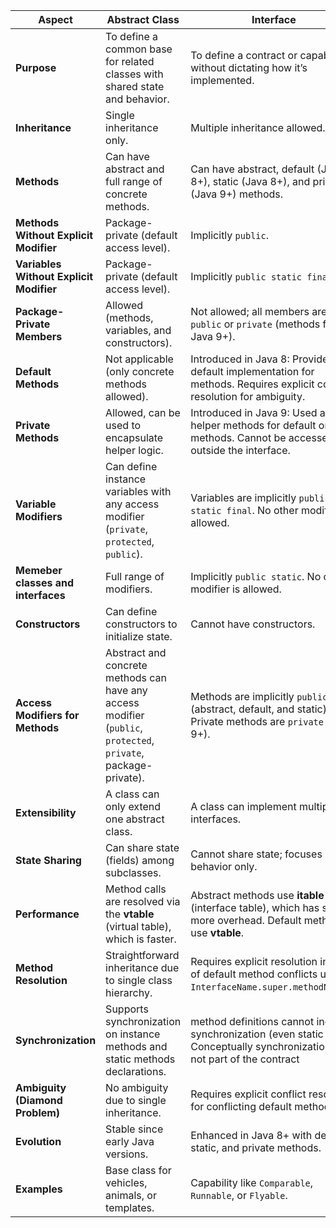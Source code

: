 | **Aspect**                     | **Abstract Class**                                       | **Interface**                                           |
|--------------------------------|----------------------------------------------------------|--------------------------------------------------------|
| **Purpose**                    | To define a common base for related classes with shared state and behavior. | To define a contract or capability without dictating how it’s implemented. |
| **Inheritance**                | Single inheritance only.                                 | Multiple inheritance allowed.                          |
| **Methods**                    | Can have abstract and full range of concrete methods.                 | Can have abstract, default (Java 8+), static (Java 8+), and private (Java 9+) methods. |
| **Methods Without Explicit Modifier** | Package-private (default access level).               | Implicitly `public`.                                   |
| **Variables Without Explicit Modifier** | Package-private (default access level).               | Implicitly `public static final`.                      |
| **Package-Private Members**    | Allowed (methods, variables, and constructors).          | Not allowed; all members are either `public` or `private` (methods from Java 9+). |
| **Default Methods**            | Not applicable (only concrete methods allowed).          | Introduced in Java 8: Provide default implementation for methods. Requires explicit conflict resolution for ambiguity. |
| **Private Methods**            | Allowed, can be used to encapsulate helper logic.        | Introduced in Java 9: Used as helper methods for default or static methods. Cannot be accessed outside the interface. |
| **Variable Modifiers**         | Can define instance variables with any access modifier (`private`, `protected`, `public`). | Variables are implicitly `public static final`. No other modifier is allowed. |
| **Memeber classes and interfaces**         |Full range of modifiers. | Implicitly `public static`. No other modifier is allowed. |
| **Constructors**               | Can define constructors to initialize state.            | Cannot have constructors.                              |
| **Access Modifiers for Methods**| Abstract and concrete methods can have any access modifier (`public`, `protected`, `private`, package-private). | Methods are implicitly `public` (abstract, default, and static). Private methods are `private` (Java 9+). |
| **Extensibility**              | A class can only extend one abstract class.              | A class can implement multiple interfaces.             |
| **State Sharing**              | Can share state (fields) among subclasses.              | Cannot share state; focuses on behavior only.          |
| **Performance**                | Method calls are resolved via the **vtable** (virtual table), which is faster. | Abstract methods use **itable** (interface table), which has slightly more overhead. Default methods use **vtable**. |
| **Method Resolution**          | Straightforward inheritance due to single class hierarchy. | Requires explicit resolution in case of default method conflicts using `InterfaceName.super.methodName()`. |
| **Synchronization**            | Supports synchronization on instance methods and static methods declarations. | method definitions cannot include synchronization (even static ones). Conceptually synchronization is not part of the contract |
| **Ambiguity (Diamond Problem)**| No ambiguity due to single inheritance.                 | Requires explicit conflict resolution for conflicting default methods. |
| **Evolution**                  | Stable since early Java versions.                       | Enhanced in Java 8+ with default, static, and private methods. |
| **Examples**                   | Base class for vehicles, animals, or templates.         | Capability like `Comparable`, `Runnable`, or `Flyable`. |

